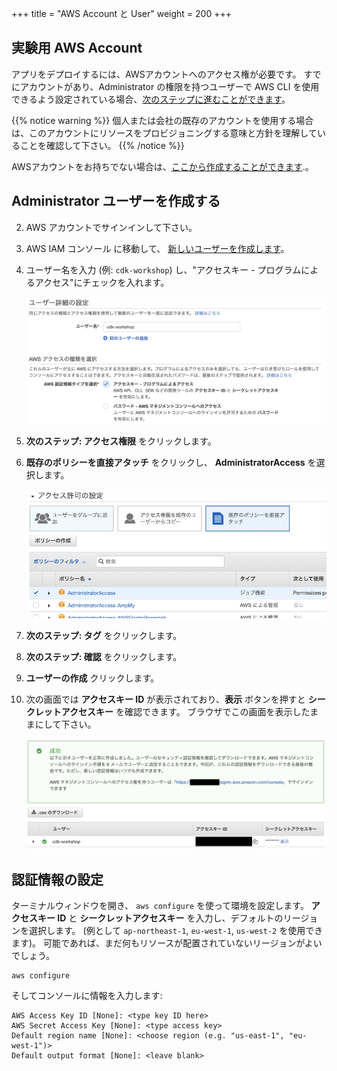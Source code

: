 +++
title = "AWS Account と User"
weight = 200
+++

## 実験用 AWS Account

アプリをデプロイするには、AWSアカウントへのアクセス権が必要です。
すでにアカウントがあり、Administrator の権限を持つユーザーで AWS CLI を使用できるよう設定されている場合、[次のステップに進むことができます](./300-nodejs.html)。

{{% notice warning %}}
個人または会社の既存のアカウントを使用する場合は、このアカウントにリソースをプロビジョニングする意味と方針を理解していることを確認して下さい。
{{% /notice %}}

AWSアカウントをお持ちでない場合は、[ここから作成することができます](https://portal.aws.amazon.com/billing/signup).。

## Administrator ユーザーを作成する

2. AWS アカウントでサインインして下さい。
3. AWS IAM コンソール に移動して、 [新しいユーザーを作成します](https://console.aws.amazon.com/iam/home?#/users$new)。
4. ユーザー名を入力 (例: `cdk-workshop`) し、"アクセスキー - プログラムによるアクセス"にチェックを入れます。

    ![](./new-user-1.png)

5. **次のステップ: アクセス権限** をクリックします。
6. **既存のポリシーを直接アタッチ** をクリックし、 **AdministratorAccess** を選択します。

    ![](./new-user-2.png)

7. **次のステップ: タグ** をクリックします。
8. **次のステップ: 確認** をクリックします。
9. **ユーザーの作成** クリックします。
10. 次の画面では **アクセスキー ID** が表示されており、**表示** ボタンを押すと **シークレットアクセスキー** を確認できます。 ブラウザでこの画面を表示したままにして下さい。

    ![](./new-user-3.png)

## 認証情報の設定

ターミナルウィンドウを開き、 `aws configure` を使って環境を設定します。
__アクセスキー ID__ と __シークレットアクセスキー__ を入力し、デフォルトのリージョンを選択します。 (例として `ap-northeast-1`, `eu-west-1`, `us-west-2` を使用できます)。
可能であれば、まだ何もリソースが配置されていないリージョンがよいでしょう。

```
aws configure
```

そしてコンソールに情報を入力します: 

```
AWS Access Key ID [None]: <type key ID here>
AWS Secret Access Key [None]: <type access key>
Default region name [None]: <choose region (e.g. "us-east-1", "eu-west-1")>
Default output format [None]: <leave blank>
```

